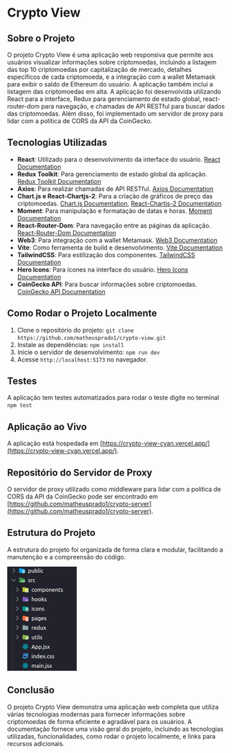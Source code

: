 # Crypto View

## Sobre o Projeto

O projeto Crypto View é uma aplicação web responsiva que permite aos usuários visualizar informações sobre criptomoedas, incluindo a listagem das top 10 criptomoedas por capitalização de mercado, detalhes específicos de cada criptomoeda, e a integração com a wallet Metamask para exibir o saldo de Ethereum do usuário. A aplicação também inclui a listagem das criptomoedas em alta. A aplicação foi desenvolvida utilizando React para a interface, Redux para gerenciamento de estado global, react-router-dom para navegação, e chamadas de API RESTful para buscar dados das criptomoedas. Além disso, foi implementado um servidor de proxy para lidar com a política de CORS da API da CoinGecko.

## Tecnologias Utilizadas

- **React**: Utilizado para o desenvolvimento da interface do usuário. [React Documentation](https://reactjs.org/)
- **Redux Toolkit**: Para gerenciamento de estado global da aplicação. [Redux Toolkit Documentation](https://redux-toolkit.js.org/)
- **Axios**: Para realizar chamadas de API RESTful. [Axios Documentation](https://axios-http.com/)
- **Chart.js e React-Chartjs-2**: Para a criação de gráficos de preço das criptomoedas. [Chart.js Documentation](https://www.chartjs.org/), [React-Chartjs-2 Documentation](https://reactchartjs.github.io/react-chartjs-2/)
- **Moment**: Para manipulação e formatação de datas e horas. [Moment Documentation](https://momentjs.com/)
- **React-Router-Dom**: Para navegação entre as páginas da aplicação. [React-Router-Dom Documentation](https://reactrouter.com/web/guides/quick-start)
- **Web3**: Para integração com a wallet Metamask. [Web3 Documentation](https://web3js.readthedocs.io/)
- **Vite**: Como ferramenta de build e desenvolvimento. [Vite Documentation](https://vitejs.dev/)
- **TailwindCSS**: Para estilização dos componentes. [TailwindCSS Documentation](https://tailwindcss.com/docs)
- **Hero Icons**: Para ícones na interface do usuário. [Hero Icons Documentation](https://heroicons.com/)
- **CoinGecko API**: Para buscar informações sobre criptomoedas. [CoinGecko API Documentation](https://www.coingecko.com/api/documentation)

## Como Rodar o Projeto Localmente

1. Clone o repositório do projeto: `git clone https://github.com/matheusprado1/crypto-view.git`
2. Instale as dependências: `npm install`
3. Inicie o servidor de desenvolvimento: `npm run dev`
4. Acesse `http://localhost:5173` no navegador.

## Testes

A aplicação tem testes automatizados para rodar o teste digite no terminal `npm test`

## Aplicação ao Vivo

A aplicação está hospedada em [https://crypto-view-cyan.vercel.app/](https://crypto-view-cyan.vercel.app/).

## Repositório do Servidor de Proxy

O servidor de proxy utilizado como middleware para lidar com a política de CORS da API da CoinGecko pode ser encontrado em [https://github.com/matheusprado1/crypto-server](https://github.com/matheusprado1/crypto-server).

## Estrutura do Projeto

A estrutura do projeto foi organizada de forma clara e modular, facilitando a manutenção e a compreensão do código.

<img src="./public//docs/structure.png">

## Conclusão

O projeto Crypto View demonstra uma aplicação web completa que utiliza várias tecnologias modernas para fornecer informações sobre criptomoedas de forma eficiente e agradável para os usuários. A documentação fornece uma visão geral do projeto, incluindo as tecnologias utilizadas, funcionalidades, como rodar o projeto localmente, e links para recursos adicionais.
